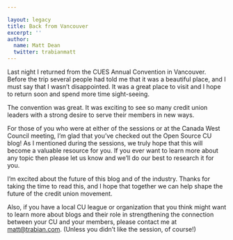 ```yaml
---

layout: legacy
title: Back from Vancouver
excerpt: ''
author:
  name: Matt Dean
  twitter: trabianmatt
---
```


<p>Last night I returned from the <span class='caps'><span class="caps">CUES</span> </span>Annual Convention in Vancouver.  Before the trip several people had told me that it was a beautiful place, and I must say that I wasn&#8217;t disappointed.  It was a great place to visit and I hope to return soon and spend more time sight-seeing.</p>
<p>The convention was great.  It was exciting to see so many credit union leaders with a strong desire to serve their members in new ways.</p>
<p>For those of you who were at either of the sessions or at the Canada West Council meeting, I&#8217;m glad that you&#8217;ve checked out the Open Source CU blog!  As I mentioned during the sessions, we truly hope that this will become a valuable resource for you.  If you ever want to learn more about any topic then please let us know and we&#8217;ll do our best to research it for you.</p>
<p>I&#8217;m excited about the future of this blog and of the industry.  Thanks for taking the time to read this, and I hope that together we can help shape the future of the credit union movement.</p>
<p>Also, if you have a local CU league or organization that you think might want to learn more about blogs and their role in strengthening the connection between your CU and your members, please contact me at <a href='maito:matt@trabian.com'>matt@trabian.com</a>.  (Unless you didn&#8217;t like the session, of course!)</p>